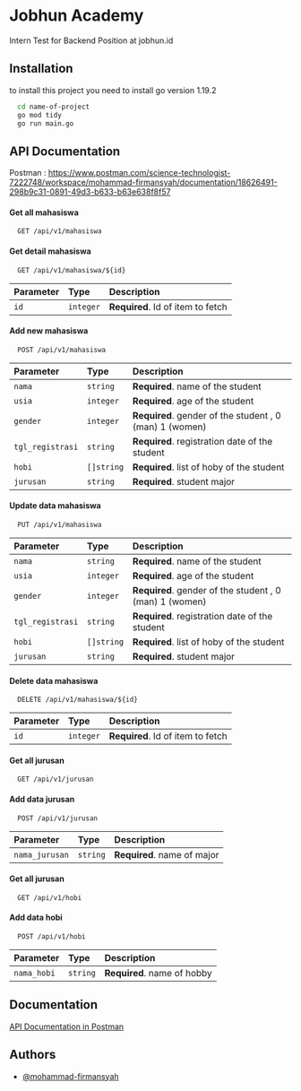 
# Jobhun Academy 

Intern Test for Backend Position at jobhun.id


## Installation

to install this project you need to install go version 1.19.2

```bash
  cd name-of-project
  go mod tidy
  go run main.go
```
    
## API Documentation

Postman : https://www.postman.com/science-technologist-7222748/workspace/mohammad-firmansyah/documentation/18626491-298b9c31-0891-49d3-b633-b63e638f8f57

#### Get all mahasiswa

```http
  GET /api/v1/mahasiswa
```

#### Get detail mahasiswa

```http
  GET /api/v1/mahasiswa/${id}
```

| Parameter | Type     | Description                       |
| :-------- | :------- | :-------------------------------- |
| `id`      | `integer` | **Required**. Id of item to fetch |

#### Add new mahasiswa
```http
  POST /api/v1/mahasiswa
```

| Parameter | Type     | Description                       |
| :-------- | :------- | :-------------------------------- |
| `nama`      | `string` | **Required**. name of the student |
| `usia`      | `integer` | **Required**. age of the student |
| `gender`      | `integer` | **Required**. gender of the student , 0 (man) 1 (women)|
| `tgl_registrasi`      | `string` | **Required**. registration date of the student|
| `hobi`      | `[]string` | **Required**. list of hoby of the student|
| `jurusan`      | `string` | **Required**. student major|

#### Update data mahasiswa
```http
  PUT /api/v1/mahasiswa
```

| Parameter | Type     | Description                       |
| :-------- | :------- | :-------------------------------- |
| `nama`      | `string` | **Required**. name of the student |
| `usia`      | `integer` | **Required**. age of the student |
| `gender`      | `integer` | **Required**. gender of the student , 0 (man) 1 (women)|
| `tgl_registrasi`      | `string` | **Required**. registration date of the student|
| `hobi`      | `[]string` | **Required**. list of hoby of the student|
| `jurusan`      | `string` | **Required**. student major|

#### Delete data mahasiswa
```http
  DELETE /api/v1/mahasiswa/${id}
```

| Parameter | Type     | Description                       |
| :-------- | :------- | :-------------------------------- |
| `id`      | `integer` | **Required**. Id of item to fetch |

#### Get all jurusan
```http
  GET /api/v1/jurusan
```

#### Add data jurusan
```http
  POST /api/v1/jurusan
```

| Parameter | Type     | Description                       |
| :-------- | :------- | :-------------------------------- |
| `nama_jurusan`      | `string` | **Required**. name of major |

#### Get all jurusan
```http
  GET /api/v1/hobi
```

#### Add data hobi
```http
  POST /api/v1/hobi
```

| Parameter | Type     | Description                       |
| :-------- | :------- | :-------------------------------- |
| `nama_hobi`      | `string` | **Required**. name of hobby |

## Documentation

[API Documentation in Postman](https://www.postman.com/science-technologist-7222748/workspace/mohammad-firmansyah/documentation/18626491-298b9c31-0891-49d3-b633-b63e638f8f57)


## Authors

- [@mohammad-firmansyah](https://www.github.com/mohammad-firmansyah)

